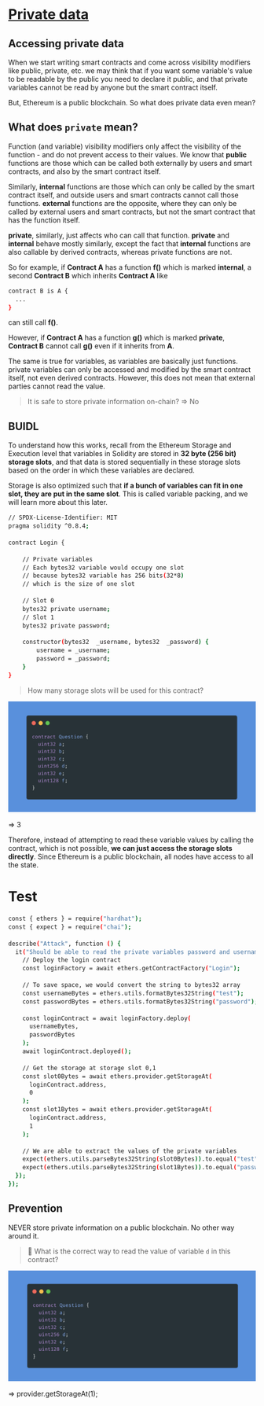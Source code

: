 # [Private data](https://www.learnweb3.io/tracks/senior/private-data)

## Accessing private data

When we start writing smart contracts and come across visibility modifiers like public, private, etc. we may think that if you want some variable's value to be readable by the public you need to declare it public, and that private variables cannot be read by anyone but the smart contract itself.

But, Ethereum is a public blockchain. So what does private data even mean?

## What does `private` mean?

Function (and variable) visibility modifiers only affect the visibility of the function - and do not prevent access to their values. We know that **public** functions are those which can be called both externally by users and smart contracts, and also by the smart contract itself.

Similarly, **internal** functions are those which can only be called by the smart contract itself, and outside users and smart contracts cannot call those functions. **external** functions are the opposite, where they can only be called by external users and smart contracts, but not the smart contract that has the function itself.

**private**, similarly, just affects who can call that function. **private** and **internal** behave mostly similarly, except the fact that **internal** functions are also callable by derived contracts, whereas private functions are not.

So for example, if **Contract A** has a function **f()** which is marked **internal**, a second **Contract B** which inherits **Contract A** like

```sh
contract B is A {
  ...
}
```

can still call **f()**.

However, if **Contract A** has a function **g()** which is marked **private**, **Contract B** cannot call **g()** even if it inherits from **A**.

The same is true for variables, as variables are basically just functions. private variables can only be accessed and modified by the smart contract itself, not even derived contracts. However, this does not mean that external parties cannot read the value.

> It is safe to store private information on-chain? => No

## BUIDL

To understand how this works, recall from the Ethereum Storage and Execution level that variables in Solidity are stored in **32 byte (256 bit) storage slots**, and that data is stored sequentially in these storage slots based on the order in which these variables are declared.

Storage is also optimized such that **if a bunch of variables can fit in one slot, they are put in the same slot**. This is called variable packing, and we will learn more about this later.

```sh
// SPDX-License-Identifier: MIT
pragma solidity ^0.8.4;

contract Login {

    // Private variables
    // Each bytes32 variable would occupy one slot
    // because bytes32 variable has 256 bits(32*8)
    // which is the size of one slot

    // Slot 0
    bytes32 private username;
    // Slot 1
    bytes32 private password;

    constructor(bytes32  _username, bytes32  _password) {
        username = _username;
        password = _password;
    }
}
```

> How many storage slots will be used for this contract?

![How many slots!](./images/how-many-slots.png "How many slots") 

=> 3

Therefore, instead of attempting to read these variable values by calling the contract, which is not possible, **we can just access the storage slots directly**. Since Ethereum is a public blockchain, all nodes have access to all the state.

# Test

```sh
const { ethers } = require("hardhat");
const { expect } = require("chai");

describe("Attack", function () {
  it("Should be able to read the private variables password and username", async function () {
    // Deploy the login contract
    const loginFactory = await ethers.getContractFactory("Login");

    // To save space, we would convert the string to bytes32 array
    const usernameBytes = ethers.utils.formatBytes32String("test");
    const passwordBytes = ethers.utils.formatBytes32String("password");

    const loginContract = await loginFactory.deploy(
      usernameBytes,
      passwordBytes
    );
    await loginContract.deployed();

    // Get the storage at storage slot 0,1
    const slot0Bytes = await ethers.provider.getStorageAt(
      loginContract.address,
      0
    );
    const slot1Bytes = await ethers.provider.getStorageAt(
      loginContract.address,
      1
    );

    // We are able to extract the values of the private variables
    expect(ethers.utils.parseBytes32String(slot0Bytes)).to.equal("test");
    expect(ethers.utils.parseBytes32String(slot1Bytes)).to.equal("password");
  });
});
```

## Prevention

NEVER store private information on a public blockchain. No other way around it.

> 🤔 What is the correct way to read the value of variable `d` in this contract?

![How to read variable d!](./images/how-to-read-variable-d.png "How to read variable d") 

=> provider.getStorageAt(1);
